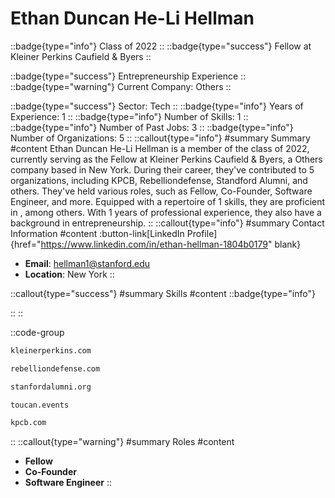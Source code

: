 # Ethan Duncan He-Li Hellman
::badge{type="info"}
Class of 2022
::
::badge{type="success"}
Fellow at Kleiner Perkins Caufield & Byers
::

::badge{type="success"}
Entrepreneurship Experience
::
::badge{type="warning"}
Current Company: Others
::

::badge{type="success"}
Sector: Tech
::
::badge{type="info"}
Years of Experience: 1
::
::badge{type="info"}
Number of Skills: 1
::
::badge{type="info"}
Number of Past Jobs: 3
::
::badge{type="info"}
Number of Organizations: 5
::
::callout{type="info"}
#summary
Summary
#content
Ethan Duncan He-Li Hellman is a member of the class of 2022, currently serving as the Fellow at Kleiner Perkins Caufield & Byers, a Others company based in New York. During their career, they've contributed to 5 organizations, including KPCB, Rebelliondefense, Standford Alumni, and others. They've held various roles, such as Fellow, Co-Founder, Software Engineer, and more. Equipped with a repertoire of 1 skills, they are proficient in , among others.  With 1 years of professional experience, they also have a background in entrepreneurship.
::
::callout{type="info"}
#summary
Contact Information
#content
:button-link[LinkedIn Profile]{href="https://www.linkedin.com/in/ethan-hellman-1804b0179" blank}
- **Email**: hellman1@stanford.edu
- **Location**: New York
::

::callout{type="success"}
#summary
Skills
#content
::badge{type="info"}

::
::

::code-group
```bash [KPCB]
kleinerperkins.com
```
```bash [Rebelliondefense]
rebelliondefense.com
```
```bash [Standford Alumni]
stanfordalumni.org
```
```bash [Toucan]
toucan.events
```
```bash [Kleiner Perkins Caufield & Byers]
kpcb.com
```
::
::callout{type="warning"}
#summary
Roles
#content
- **Fellow**
- **Co-Founder**
- **Software Engineer**
::

